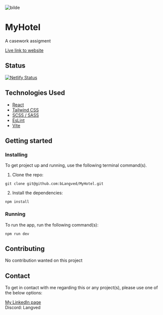 ![bilde](https://github.com/bLangved/MyHotel/assets/101604131/785edde1-dc77-4752-8064-55bbac3036c9)

# MyHotel
A casework assigment

[Live link to website](https://bhlweb-myhotel.netlify.app/)

## Status
[![Netlify Status](https://api.netlify.com/api/v1/badges/7095c12c-bab8-4db3-93fe-911c6287e07d/deploy-status)](https://app.netlify.com/sites/bhlweb-myhotel/deploys)

## Technologies Used

- [React](https://react.dev/)
- [Tailwind CSS](https://tailwindcss.com/)
- [SCSS / SASS](https://sass-lang.com/)
- [EsLint](https://eslint.org/)
- [Vite](https://vitejs.dev/)


## Getting started

### Installing

To get project up and running, use the following terminal command(s). 

1. Clone the repo:

```
git clone git@github.com:bLangved/MyHotel.git
```

2. Install the dependencies:

```
npm install
```

### Running

To run the app, run the following command(s):

```
npm run dev
```

## Contributing

No contribution wanted on this project

## Contact

To get in contact with me regarding this or any project(s), please use one of the below options:

[My LinkedIn page](https://www.linkedin.com/in/bj%C3%B8rnar-heian-langved-23157b246/)
<br>
Discord: Langved
